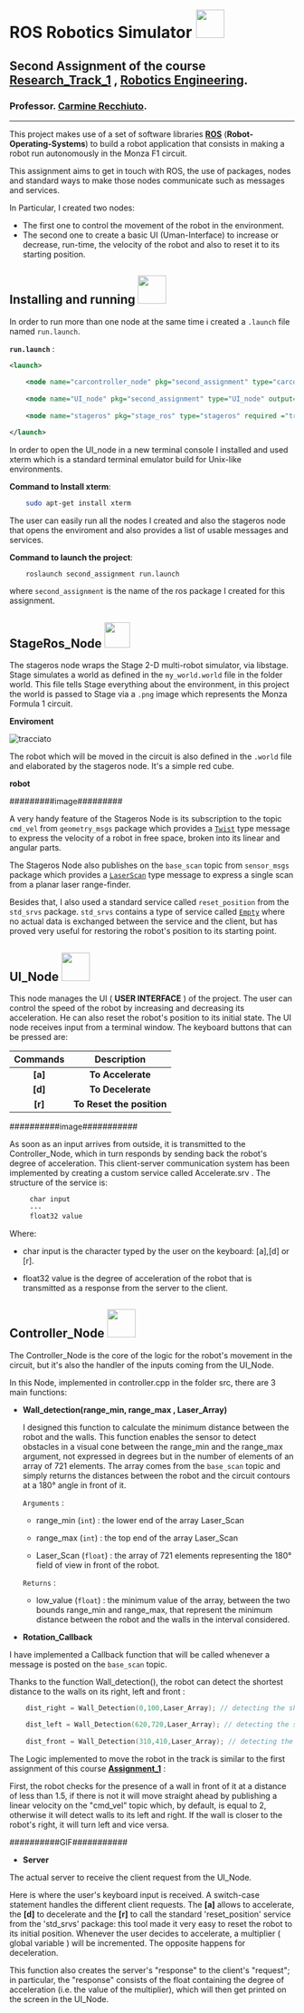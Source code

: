 # ROS Robotics Simulator <img src="https://media4.giphy.com/media/6GgbijcRpz4MQbshdW/giphy.gif?cid=ecf05e47p45gw24cpa3igtszy60a6lmsqupd3wssnphnpd7f&rid=giphy.gif&ct=s" width="50"></h2>
## Second Assignment of the course [Research_Track_1](https://unige.it/en/off.f/2021/ins/51201.html?codcla=10635) , [Robotics Engineering](https://courses.unige.it/10635).
###  Professor. [Carmine Recchiuto](https://github.com/CarmineD8).

-----------------------

This project makes use of a set of software libraries [__ROS__](http://wiki.ros.org) (__Robot-Operating-Systems__) to build a robot application that consists in making a robot run autonomously in the Monza F1 circuit.

This assignment aims to get in touch with ROS, the use of packages, nodes and standard ways to make those nodes communicate such as messages and services.

In Particular, I created two nodes: 
* The first one to control the movement of the robot in the environment.
* The second one to create a basic UI (Uman-Interface) to increase or decrease, run-time, the velocity of the robot and also to reset it to its starting position.

Installing and running <img src="https://media3.giphy.com/media/LwBuVHh34nnCPWRSzB/giphy.gif?cid=ecf05e47t4j9mb7l8j1vzdc76i2453rexlnv7iye9d4wfdep&rid=giphy.gif&ct=s" width="50"></h2>
-----------------------

In order to run more than one node at the same time i created a `.launch` file named `run.launch`.

__`run.launch`__ : 
```xml
<launch>
	
	<node name="carcontroller_node" pkg="second_assignment" type="carcontroller_node" required="true"/>
	
	<node name="UI_node" pkg="second_assignment" type="UI_node" output="screen" launch-prefix="xterm -fg white -bg black -e "  required="true"/>
	
	<node name="stageros" pkg="stage_ros" type="stageros" required ="true" args = "$(find second_assignment)/world/my_world.world"/>

</launch>
```

In order to open the UI_node in a new terminal console I installed and used xterm which is a standard terminal emulator build for Unix-like environments.

__Command to Install xterm__:

```bash
	sudo apt-get install xterm
```

The user can easily run all the nodes I created and also the stageros node that opens the enviroment and also provides a list of usable messages and services. 

__Command to launch the project__:

```bash
	roslaunch second_assignment run.launch
```
where `second_assignment` is the name of the ros package I created for this assignment.

StageRos_Node <img src="https://cdn-icons.flaticon.com/png/512/3322/premium/3322182.png?token=exp=1638432461~hmac=0487d9c26d143d2b20b70876f6c16a94" width="45"> 
-------------
The stageros node wraps the Stage 2-D multi-robot simulator, via libstage. Stage simulates a world as defined in the
`my_world.world` file in the folder world. This file tells Stage everything about the environment, in this project the world is passed to Stage via a `.png` image which represents the Monza Formula 1 circuit.

__Enviroment__

![tracciato](https://user-images.githubusercontent.com/81308076/144379997-9a8b2a10-28b5-4f06-b7b3-19780515b9dc.png)


The robot which will be moved in the circuit is also defined in the `.world` file and elaborated by the stageros node. It's a simple red cube.

__robot__

#########image#########

A very handy feature of the Stageros Node is its subscription to the topic `cmd_vel` from `geometry_msgs` package which provides a [`Twist`](https://docs.ros.org/en/api/geometry_msgs/html/msg/Twist.html) type message to express the velocity of a robot in free space, broken into its linear and angular parts.

The Stageros Node also publishes on the `base_scan` topic from `sensor_msgs` package which provides a [`LaserScan`](https://docs.ros.org/en/api/sensor_msgs/html/msg/LaserScan.html) type message to express a single scan from a planar laser range-finder. 

Besides that, I also used a standard service called `reset_position` from the `std_srvs` package. 
`std_srvs` contains a type of service called [`Empty`](https://docs.ros.org/en/api/std_srvs/html/srv/Empty.html) where no actual data is exchanged between the service and the client, but has proved very useful for restoring the robot's position to its starting point.

UI_Node <img src="https://media0.giphy.com/media/jQzFUZrBsZ6wse4RH1/giphy.gif?cid=ecf05e47cmge9t3j75v23at26fs7uii5ru9lpmsvpm506o0q&rid=giphy.gif&ct=s" width="50"></h2>
-------

This node manages the UI ( __USER INTERFACE__ ) of the project. The user can control the speed of the robot by increasing and decreasing its acceleration. He can also reset the robot's position to its initial state.
The UI node receives input from a terminal window.
The keyboard buttons that can be pressed are:

<center>

| Commands | Description|
|:--------:|:----------:|
|__[a]__   |__To Accelerate__|
|__[d]__   |__To Decelerate__|
|__[r]__   |__To Reset the position__|

</center>

##########image###########

As soon as an input arrives from outside, it is transmitted to the Controller_Node, which in turn responds by sending back the robot's degree of acceleration.
This client-server communication system has been implemented by creating a custom service called Accelerate.srv . 
The structure of the service is:
``` xml
     char input
     ---
     float32 value
```
Where:
* char input is the character typed by the user on the keyboard: [a],[d] or [r].

* float32 value is the degree of acceleration of the robot that is transmitted as a response from the server to the client. 

Controller_Node <img src="https://media2.giphy.com/media/LMQ5h5QFw7olMCaYpm/giphy.gif?cid=ecf05e47sontjyw8wcsovww1576ckg25lp4ouoxy8musu8la&rid=giphy.gif&ct=s" width="50"></h2>
---------------

The Controller_Node is the core of the logic for the robot's movement in the circuit, but it's also the handler of the inputs coming from the UI_Node. 

In this Node, implemented in controller.cpp in the folder src, there are 3 main functions:

 * __Wall_detection(range_min, range_max , Laser_Array)__

	I designed this function to calculate the minimum distance between the robot and the walls. This function enables the sensor to detect obstacles in a visual cone between the range_min and the range_max argument, not expressed in degrees but in the number of elements of an array of 721 elements. The array comes from the `base_scan` topic and simply returns the distances between the robot and the circuit contours at a 180° angle in front of it.

   	`Arguments` :

   	* range_min (`int`) : the lower end of the array Laser_Scan 

   	* range_max (`int`) : the top end of the array Laser_Scan 

   	* Laser_Scan (`float`) : the array of 721 elements representing the 180° field of view in front of the robot.

   	`Returns` :

   	* low_value (`float`) : the minimum value of the array, between the two bounds range_min and range_max, that represent the minimum distance between the robot and the walls in the interval considered.

* __Rotation_Callback__

I have implemented a Callback function that will be called whenever a message is posted on the `base_scan` topic.

Thanks to the function Wall_detection(), the robot can detect the shortest distance to the walls on its right, left and front :

``` C
	dist_right = Wall_Detection(0,100,Laser_Array); // detecting the shortest distance to wall on its right 
	
	dist_left = Wall_Detection(620,720,Laser_Array); // detecting the shortest distance to wall on its left 
	
	dist_front = Wall_Detection(310,410,Laser_Array); // detecting the shortest distance to wall on its front

```

The Logic implemented to move the robot in the track is similar to the first assignment of this course [__Assignment_1__](https://github.com/MatteoCarlone/RT1_Assignment_1) :

First, the robot checks for the presence of a wall in front of it at a distance of less than 1.5, if there is not it will move straight ahead by publishing a linear velocity on the "cmd_vel" topic which, by default, is equal to 2, otherwise it will detect walls to its left and right.
If the wall is closer to the robot's right, it will turn left and vice versa.

##########GIF###########

* __Server__

The actual server to receive the client request from the UI_Node.

Here is where the user's keyboard input is received. A switch-case statement handles the different client requests.
The __[a]__ allows to accelerate, the __[d]__ to decelerate and the __[r]__ to call the standard 'reset_position' service from the 'std_srvs' package: this tool made it very easy to reset the robot to its initial position.
Whenever the user decides to accelerate, a multiplier ( global variable ) will be incremented. The opposite happens for deceleration.

This function also creates the server's "response" to the client's "request"; in particular, the "response" consists of the float containing the degree of acceleration (i.e. the value of the multiplier), which will then get printed on the screen in the UI_Node.








 



